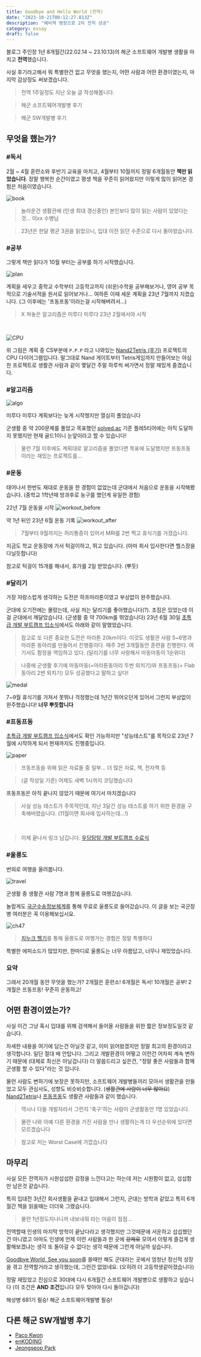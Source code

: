 ```yaml
---
title: Goodbye and Hello World (전역)
date: "2023-10-21T00:12:27.813Z"
description: "예비역 병장으로 2차 전직 성공"
category: essay
draft: false
---
```


블로그 주인장 1년 8개월간(22.02.14 ~ 23.10.13)의 해군 소프트웨어 개발병 생활을 마치고 **전역**했습니다.

사실 후기라고해서 뭐 특별한건 없고 무엇을 했는지, 어떤 사람과 어떤 환경이였는지, 마지막 감상정도 써보겠습니다.

> 전역 1주일정도 지난 오늘 글 작성해봅니다.

> 해군 소프트웨어개발병 후기

> 해군 SW개발병 후기

## 무엇을 했는가?

### #독서

2월 ~ 4월 훈련소와 후반기 교육을 마치고, 4월부터 10월까지 정말 6개월동안 **책만 읽었습니다**. 정말 행복한 순간이였고 평생 책을 꾸준히 읽어왔지만 이렇게 많이 읽어본 경험은 처음이였습니다.

![book](./images/2022book.jpg)

> 놀라운건 생활관에 (인생 최대 갱신중인) 본인보다 많이 읽는 사람이 있었다는 것... 이xx 수병님

> 23년은 한달 평균 3권을 읽었으니, 입대 이전 읽던 수준으로 다시 돌아왔습니다.


### #공부

그렇게 책만 읽다가 10월 부터는 공부를 하기 시작했습니다.

![plan](./images/plan.png)

계획을 세우고 중학교 수학부터 고등학교까지 (쉬운)수학을 공부해보거나, 영어 공부 목적으로 기술서적을 원서로 읽어보거나... 여하튼 이때 세운 계획을 23년 7월까지 지켰습니다. (그 이후에는 '프동프동'이라는걸 시작해버려서...)
> X 쳐놓은 알고리즘은 미루다 미루다 23년 2월에서야 시작

<br/>

![CPU](./images/CPU.jpeg)

위 그림은 계획 중 CS부분에 `P.P.P` 라고 나와있는 [Nand2Tetris (후기)](/book/the-elements-of-computing-systems-2nd/) 프로젝트의 CPU 다이어그램입니다. 말그대로 Nand 게이트부터 Tetris게임까지 만들어보는 야심찬 프로젝트로 생활관 사람과 같이 몇달간 주말 하루씩 써가면서 정말 재밌게 즐겼습니다.

### #알고리즘

![algo](./images/algo.png)

미루다 미루다 계획보다는 늦게 시작했지만 열심히 풀었습니다

군생활 중 약 200문제를 풀었고 목표했던 [solved.ac](https://solved.ac/) 기준 플레5티어에는 아직 도달하지 못했지만 현재 골드1이니 눈앞이라고 할 수 있습니다!

> 물런 7월 이후에도 계획대로 알고리즘을 풀었다면 목표에 도달했지만 프동프동이라는 재밌는 프로젝트를...

### #운동

태어나서 한번도 재대로 운동을 한 경험이 없었는데 군대에서 처음으로 운동을 시작해봤습니다. (중학교 1학년때 방과후로 농구를 했던게 유일한 경험)

22년 7월 운동을 시작
![workout_before](./images/workout_before.png)

약 1년 뒤인 23년 6월 운동 기록
![workout_after](./images/workout_after.png)

> 7월부터 9월까지는 허리통증이 있어서 MRI를 2번 찍고 휴식기를 가졌습니다.

지금도 학교 운동장에 가서 턱걸이하고, 뛰고 있습니다. (아마 회사 입사한다면 헬스장을 다닐듯합니다)

참고로 턱걸이 15개를 해내서, 휴가를 2일 받았습니다. (뿌듯)

### #달리기

가장 자랑스럽게 생각하는 도전은 하프마라톤이였고 부상없이 완주했습니다. 

군대에 오기전에는 몰랐는데, 사실 저는 달리기를 좋아했습니다(?). 조짐은 있었는데 이걸 군대에서 깨달았습니다. (군생활 중 약 700km를 뛰었습니다) 23년 6월 30일 [초특급 개발 부트캠프 입소식](/essay/f-lab-clone-start/)에서도 아래와 같이 말했었습니다.

> 참고로 또 다른 중요한 도전은 마라톤 20km이다. 이것도 생활관 사람 5~6명과 마라톤 동아리를 만들어서 진행중이다. 매주 3번 3개월동안 훈련을 진행한다. 여기서도 함장을 역임하고 있다. (달리기를 너무 사랑해서 마동마동이 1순위다)

> 나중에 군생활 후기에 마동마동(=마라톤동아리 두번 외치기)와 프동프동(= Flab 동아리 2번 외치기) 모두 성공했다고 말하고 싶다!

![medal](./images/medal.png)

7~9월 휴식기를 가져서 못뛰나 걱정했는데 1년간 뛰어오던게 있어서 그런지 부상없이 완주했습니다! **너무 뿌듯합니다**

### #프동프동

[초특급 개발 부트캠프 입소식](/essay/f-lab-clone-start/)에서도 확인 가능하지만 "성능테스트"를 목적으로 23년 7월에 시작하게 되서 현재까지도 진행중입니다. 

![paper](./images/paper.png)

> 프동프동을 위해 읽은 자료들 중 일부... 더 많은 자료, 책, 전자책 등

> (글 작성일 기준) 어제도 새벽 1시까지 코딩했습니다

프동프동은 아직 끝나지 않았기 때문에 여기서 마치겠습니다

> 사실 성능 테스트가 주목적인데, 지난 3달간 성능 테스트를 하기 위한 환경을 구축해버렸습니다. (11월이면 회사에 입사하는데...!)

<br/>

> 이제 끝나서 링크 남깁니다. [우당탕탕 개발 부트캠프 수료식](/essay/f-lab-clone-end) 

### #울릉도

번외로 여행을 올려봅니다.

![travel](./images/travel.jpeg)

군생활 중 생활관 사람 7명과 함께 울릉도로 여행갔습니다. 

놀랍게도 [국군수송정보체계](https://www.dtis.mil.kr/dtis/)를 통해 무료로 울릉도로 들어갔습니다. 이 글을 보는 국군장병 여러분은 꼭 이용해보십시요.


![ch47](./images/ch47.png)

> [치누크 헬기](https://namu.wiki/w/CH-47)를 통해 울릉도로 여행가는 경험은 정말 특별하다

특별한 에피소드가 많았지만, 한마디로 울릉도는 너무 아름답고, 너무나 재밌었습니다.

### 요약

그래서 20개월 동안 무엇을 했는가? 2개월은 훈련소! 6개월은 독서! 10개월은 공부! 2개월은 프동프동! 꾸준히 운동하고!

## 어떤 환경이였는가?

사실 이건 그냥 혹시 입대를 위해 검색해서 들어올 사람들을 위한 짧은 정보정도일것 같습니다.

자세한 내용을 여기에 담는건 아닐것 같고, 이미 읽어왔겠지만 정말 최고의 환경이라고 생각합니다. 일단 절대 배 안탑니다. 그리고 개발환경이 어떻고 이런건 어차피 계속 변하기 때문에 (대체로 최신은 아닐겁니다) 더 말씀드리고 싶은건, "정말 좋은 사람들과 함께 군생활 할 수 있다"라는 것 입니다.

물런 사람도 변하기에 보장은 못하지만, 소프트웨어 개발병들끼리 모아서 생활관을 만들었고 모두 관심사도, 성향도 비슷비슷합니다. (~~생활관에 사람이 너무 많아요~~) [Nand2Tetris](/book/the-elements-of-computing-systems-2nd/)나 [프동프동](/essay/f-lab-clone-start/)도 생활관 사람들과 같이 했습니다.

> 역시나 다들 개발자라서 그런지 '축구'하는 사람이 군생활동안 1명 있었습니다.

> 물런 나와 아예 다른 환경을 가진 사람을 만나 생활하는게 더 우선순위에 있다면 모르겠습니다

> 참고로 저는 Worst Case에 가깝습니다

## 마무리

사실 모든 전역자가 시원섭섭한 감정을 느낀다고는 하는데 저는 시원함이 없고, 섭섭함만 남은것 같습니다.

특히 입대전 3년간 회사생활을 끝내고 입대해서 그런지, 군대는 방학과 같았고 특히 6개월간 책을 읽을때는 더더욱 그랬습니다. 

> 물런 1년정도지나니까 내보내줘 라는 마음이 점점...

전역할때 인생의 마지막 방학이 끝났다라고 생각했지만 그것때문에 서운하고 섭섭했던건 아니였고 아마도 인생에 언제 이런 사람들과 한 곳에 ~~강제로~~ 모여서 이렇게 즐겁게 생활해보겠냐는 생각 또 돌아갈 수 없다는 생각 때문에 그런게 아닐까 싶습니다.

[Goodbye World, See you soon](/essay/goodbye-world)를 쓸때만 해도 군대라는 곳에서 엄청난 정신적 성장을 겪고 전역할거라고 생각했는데, 그런건 없었네요. (오히려 더 고등학생같아졌습니다)

정말 재밌었고 진심으로 30대에 다시 6개월간 소프트웨어 개발병으로 생활하고 싶습니다 (이 조건은 **AND 조건**입니다 모두 맞아야 다시 돌아갑니다)

해상병 681기 필승! 해군 소프트웨어개발병 필승!


## 다른 해군 SW개발병 후기

- [Paco Kwon](https://www.pacokwon.org/posts/20230415-after-navy-software-developer)
- [enKODING](https://enkoding.tistory.com/entry/%ED%95%B4%EA%B5%B0%EB%B3%91-682%EA%B8%B0-SW-%EA%B0%9C%EB%B0%9C%EB%B3%91-%EB%B3%B5%EB%AC%B4-%ED%9B%84%EA%B8%B0)
- [Jeongseop Park](https://www.linkedin.com/feed/update/urn:li:activity:7146501066002415616/)
